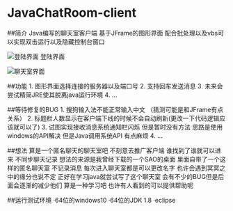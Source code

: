 # JavaChatRoom-client
##简介
Java编写的聊天室客户端
基于JFrame的图形界面 配合批处理以及vbs可以实现双击运行以及隐藏控制台窗口

![登陆界面](https://i.loli.net/2018/05/15/5afacb7a49013.png)
登陆界面

![聊天室界面](https://i.loli.net/2018/05/15/5afacbba550f8.png)

##功能
	1. 图形界面选择连接的服务器以及端口号
	2. 支持回车发送消息
	3. 未来会尝试精简JRE使其脱离java运行环境
	4. ...

##等待修复的BUG
	1. 搜狗输入法不能正常输入中文 （猜测可能是和JFrame有点关系）
	2. 标题栏人数显示在客户端下线的时候不会自动刷新(更改一下代码逻辑应该就可以了)
	3. 试图实现接收消息系统通知栏闪烁 但是暂时没有方法 思路是使用windows的API解决 但是Java调用系统API 有点麻烦
	4. ...

##想法
	算是一个匿名聊天的聊天室吧 不刻意去推广客户端 谁找到了谁就可以进来 不同步聊天记录
	想法的来源是我曾经下载的一个SAO的桌面 里面自带了一个这样的匿名聊天室 不记录消息 每次进入聊天室都是可以更改名字
	也许会遇到冥冥之中的缘分也说不定
	正好在学习java就尝试写了这个聊天室 会有不少的BUG但是后面会逐渐的减少他们 算是一种学习吧
	也许有人看到的可以提供帮助呢

##运行测试环境
	·64位的windows10 
	·64位的JDK 1.8
	·eclipse